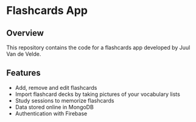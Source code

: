 # Flashcards App

## Overview
This repository contains the code for a flashcards app developed by Juul Van de Velde.

## Features
- Add, remove and edit flashcards
- Import flashcard decks by taking pictures of your vocabulary lists
- Study sessions to memorize flashcards
- Data stored online in MongoDB
- Authentication with Firebase
